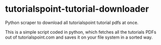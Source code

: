 # tutorialspoint-tutorial-downloader
Python scraper to download all tutorialspoint tutorial pdfs at once.

This is a simple script coded in python, which fetches all the tutorials PDFs out of tutorialspoint.com and saves it on your file system in a sorted way.
